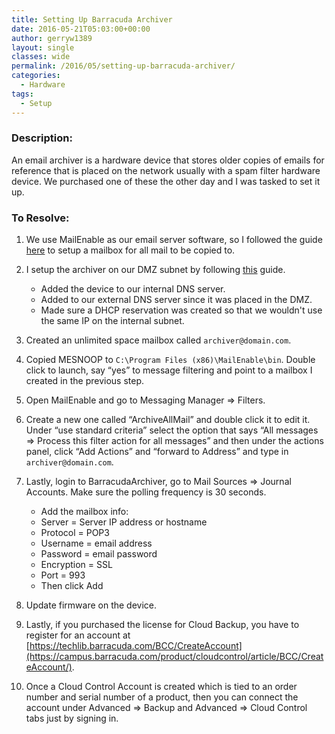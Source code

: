 ```yaml
---
title: Setting Up Barracuda Archiver
date: 2016-05-21T05:03:00+00:00
author: gerryw1389
layout: single
classes: wide
permalink: /2016/05/setting-up-barracuda-archiver/
categories:
  - Hardware
tags:
  - Setup
---
```

<!--more-->

### Description:

An email archiver is a hardware device that stores older copies of emails for reference that is placed on the network usually with a spam filter hardware device. We purchased one of these the other day and I was tasked to set it up.

### To Resolve:

1. We use MailEnable as our email server software, so I followed the guide [here](http://www.mailenable.com/kb/content/article.asp?ID=ME020395) to setup a mailbox for all mail to be copied to.

2. I setup the archiver on our DMZ subnet by following [this](https://campus.barracuda.com/product/messagearchiver/article/BMA/GetStarted2/) guide.

   - Added the device to our internal DNS server.
   - Added to our external DNS server since it was placed in the DMZ.
   - Made sure a DHCP reservation was created so that we wouldn't use the same IP on the internal subnet.

2. Created an unlimited space mailbox called `archiver@domain.com`.

3. Copied MESNOOP to `C:\Program Files (x86)\MailEnable\bin`. Double click to launch, say &#8220;yes&#8221; to message filtering and point to a mailbox I created in the previous step.

4. Open MailEnable and go to Messaging Manager => Filters.

5. Create a new one called &#8220;ArchiveAllMail&#8221; and double click it to edit it. Under &#8220;use standard criteria&#8221; select the option that says &#8220;All messages => Process this filter action for all messages&#8221; and then under the actions panel, click &#8220;Add Actions&#8221; and &#8220;forward to Address&#8221; and type in `archiver@domain.com`.

6. Lastly, login to BarracudaArchiver, go to Mail Sources => Journal Accounts. Make sure the polling frequency is 30 seconds.

   - Add the mailbox info:  
   - Server = Server IP address or hostname  
   - Protocol = POP3  
   - Username = email address  
   - Password = email password  
   - Encryption = SSL  
   - Port = 993
   - Then click Add

7. Update firmware on the device.

8. Lastly, if you purchased the license for Cloud Backup, you have to register for an account at [https://techlib.barracuda.com/BCC/CreateAccount](https://campus.barracuda.com/product/cloudcontrol/article/BCC/CreateAccount/).

9. Once a Cloud Control Account is created which is tied to an order number and serial number of a product, then you can connect the account under Advanced => Backup and Advanced => Cloud Control tabs just by signing in.